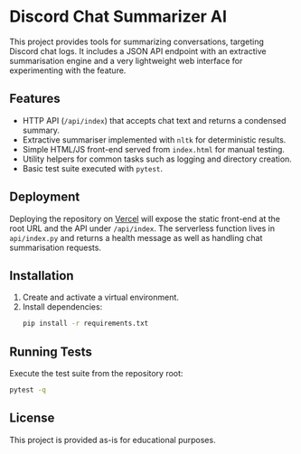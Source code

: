 # Discord Chat Summarizer AI

This project provides tools for summarizing conversations, targeting Discord chat logs.
It includes a JSON API endpoint with an extractive summarisation engine and a very
lightweight web interface for experimenting with the feature.

## Features
- HTTP API (`/api/index`) that accepts chat text and returns a condensed summary.
- Extractive summariser implemented with `nltk` for deterministic results.
- Simple HTML/JS front-end served from `index.html` for manual testing.
- Utility helpers for common tasks such as logging and directory creation.
- Basic test suite executed with `pytest`.

## Deployment
Deploying the repository on [Vercel](https://vercel.com) will expose the static
front-end at the root URL and the API under `/api/index`.
The serverless function lives in `api/index.py` and returns a health message as
well as handling chat summarisation requests.

## Installation
1. Create and activate a virtual environment.
2. Install dependencies:
   ```bash
   pip install -r requirements.txt
   ```

## Running Tests
Execute the test suite from the repository root:
```bash
pytest -q
```

## License
This project is provided as-is for educational purposes.

